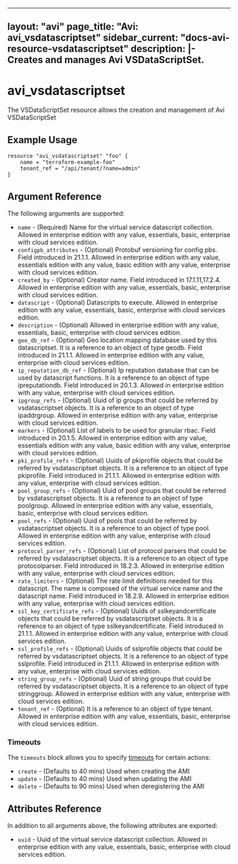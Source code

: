 <!--
    Copyright 2021 VMware, Inc.
    SPDX-License-Identifier: Mozilla Public License 2.0
-->
---
layout: "avi"
page_title: "Avi: avi_vsdatascriptset"
sidebar_current: "docs-avi-resource-vsdatascriptset"
description: |-
  Creates and manages Avi VSDataScriptSet.
---

# avi_vsdatascriptset

The VSDataScriptSet resource allows the creation and management of Avi VSDataScriptSet

## Example Usage

```hcl
resource "avi_vsdatascriptset" "foo" {
    name = "terraform-example-foo"
    tenant_ref = "/api/tenant/?name=admin"
}
```

## Argument Reference

The following arguments are supported:

* `name` - (Required) Name for the virtual service datascript collection. Allowed in enterprise edition with any value, essentials, basic, enterprise with cloud services edition.
* `configpb_attributes` - (Optional) Protobuf versioning for config pbs. Field introduced in 21.1.1. Allowed in enterprise edition with any value, essentials edition with any value, basic edition with any value, enterprise with cloud services edition.
* `created_by` - (Optional) Creator name. Field introduced in 17.1.11,17.2.4. Allowed in enterprise edition with any value, essentials, basic, enterprise with cloud services edition.
* `datascript` - (Optional) Datascripts to execute. Allowed in enterprise edition with any value, essentials, basic, enterprise with cloud services edition.
* `description` - (Optional) Allowed in enterprise edition with any value, essentials, basic, enterprise with cloud services edition.
* `geo_db_ref` - (Optional) Geo location mapping database used by this datascriptset. It is a reference to an object of type geodb. Field introduced in 21.1.1. Allowed in enterprise edition with any value, enterprise with cloud services edition.
* `ip_reputation_db_ref` - (Optional) Ip reputation database that can be used by datascript functions. It is a reference to an object of type ipreputationdb. Field introduced in 20.1.3. Allowed in enterprise edition with any value, enterprise with cloud services edition.
* `ipgroup_refs` - (Optional) Uuid of ip groups that could be referred by vsdatascriptset objects. It is a reference to an object of type ipaddrgroup. Allowed in enterprise edition with any value, enterprise with cloud services edition.
* `markers` - (Optional) List of labels to be used for granular rbac. Field introduced in 20.1.5. Allowed in enterprise edition with any value, essentials edition with any value, basic edition with any value, enterprise with cloud services edition.
* `pki_profile_refs` - (Optional) Uuids of pkiprofile objects that could be referred by vsdatascriptset objects. It is a reference to an object of type pkiprofile. Field introduced in 21.1.1. Allowed in enterprise edition with any value, enterprise with cloud services edition.
* `pool_group_refs` - (Optional) Uuid of pool groups that could be referred by vsdatascriptset objects. It is a reference to an object of type poolgroup. Allowed in enterprise edition with any value, essentials, basic, enterprise with cloud services edition.
* `pool_refs` - (Optional) Uuid of pools that could be referred by vsdatascriptset objects. It is a reference to an object of type pool. Allowed in enterprise edition with any value, enterprise with cloud services edition.
* `protocol_parser_refs` - (Optional) List of protocol parsers that could be referred by vsdatascriptset objects. It is a reference to an object of type protocolparser. Field introduced in 18.2.3. Allowed in enterprise edition with any value, enterprise with cloud services edition.
* `rate_limiters` - (Optional) The rate limit definitions needed for this datascript. The name is composed of the virtual service name and the datascript name. Field introduced in 18.2.9. Allowed in enterprise edition with any value, enterprise with cloud services edition.
* `ssl_key_certificate_refs` - (Optional) Uuids of sslkeyandcertificate objects that could be referred by vsdatascriptset objects. It is a reference to an object of type sslkeyandcertificate. Field introduced in 21.1.1. Allowed in enterprise edition with any value, enterprise with cloud services edition.
* `ssl_profile_refs` - (Optional) Uuids of sslprofile objects that could be referred by vsdatascriptset objects. It is a reference to an object of type sslprofile. Field introduced in 21.1.1. Allowed in enterprise edition with any value, enterprise with cloud services edition.
* `string_group_refs` - (Optional) Uuid of string groups that could be referred by vsdatascriptset objects. It is a reference to an object of type stringgroup. Allowed in enterprise edition with any value, enterprise with cloud services edition.
* `tenant_ref` - (Optional) It is a reference to an object of type tenant. Allowed in enterprise edition with any value, essentials, basic, enterprise with cloud services edition.


### Timeouts

The `timeouts` block allows you to specify [timeouts](https://www.terraform.io/docs/configuration/resources.html#timeouts) for certain actions:

* `create` - (Defaults to 40 mins) Used when creating the AMI
* `update` - (Defaults to 40 mins) Used when updating the AMI
* `delete` - (Defaults to 90 mins) Used when deregistering the AMI

## Attributes Reference

In addition to all arguments above, the following attributes are exported:

* `uuid` -  Uuid of the virtual service datascript collection. Allowed in enterprise edition with any value, essentials, basic, enterprise with cloud services edition.

